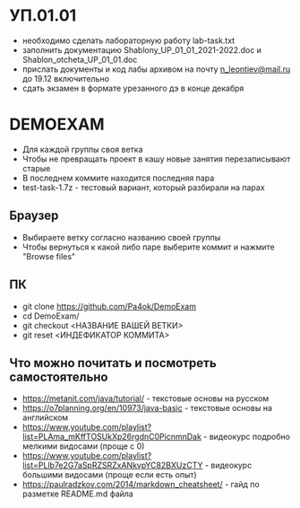 # УП.01.01
- необходимо сделать лабораторную работу lab-task.txt
- заполнить документацию Shablony_UP_01_01_2021-2022.doc и Shablon_otcheta_UP_01_01.doc 
- прислать документы и код лабы архивом на почту n_leontiev@mail.ru до 19.12 включительно
- сдать экзамен в формате урезанного дэ в конце декабря

# DEMOEXAM
- Для каждой группы своя ветка
- Чтобы не превращать проект в кашу новые занятия перезаписывают старые
- В последнем коммите находится последняя пара
- test-task-1.7z - тестовый вариант, который разбирали на парах

## Браузер
- Выбираете ветку согласно названию своей группы
- Чтобы вернуться к какой либо паре выберите коммит и нажмите "Browse files"

## ПК
- git clone https://github.com/Pa4ok/DemoExam
- cd DemoExam/
- git checkout <НАЗВАНИЕ ВАШЕЙ ВЕТКИ>
- git reset <ИНДЕФИКАТОР КОММИТА>

## Что можно почитать и посмотреть самостоятельно
- https://metanit.com/java/tutorial/ - текстовые основы на русском
- https://o7planning.org/en/10973/java-basic - текстовые основы на английском
- https://www.youtube.com/playlist?list=PLAma_mKffTOSUkXp26rgdnC0PicnmnDak - видеокурс подробно мелкими видосами (проще с 0)
- https://www.youtube.com/playlist?list=PLlb7e2G7aSpRZSRZxANkvpYC82BXUzCTY - видеокурс большими видосами (проще если есть опыт)
- https://paulradzkov.com/2014/markdown_cheatsheet/ - гайд по разметке README.md файла

